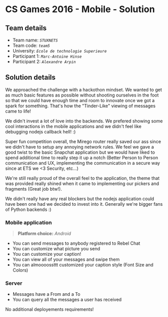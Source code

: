 # CS Games 2016 - Mobile - Solution

## Team details

- Team name: _`STUXNETS`_
- Team code: _`team5`_
- University: _`Ecole de technologie Superieure`_
- Participant 1: _`Marc-Antoine Hinse`_
- Participant 2: _`Alexandre Arpin`_

## Solution details

We approached the challenge with a hackothon mindset. We wanted to get as much basic features as possible without shooting ourselves in the foot so that we could have enough time and room to innovate once we got a spark for something. That's how the "Tinder-Like" viewing of messages came to life!

We didn't invest a lot of love into the backends. We prefered showing some cool interactions in the mobile applications and we didn't feel like debugging nodejs callback hell! :)

Super fun competition overall, the Mirego router really saved our ass since we didn't have to setup any annoying network rules. We feel we gave a good twist to the basic Snapchat application but we would have liked to spend additional time to really step it up a notch (Better Person to Person communication and UX, implementing the communication in a secure way since at ETS we <3 Security, etc...)

We're still really proud of the overall feel to the application, the theme that was provided really shined when it came to implementing our pickers and fragments (Great job btw!). 

We didn't really have any real blockers but the nodejs application could have been one had we decided to invest into it. Generally we're bigger fans of Python backends :)

### Mobile application

> **Platform choice:** _Android_

- You can send messages to anybody registered to Rebel Chat
- You can customize what picture you send
- You can customize your caption!
- You can view all of your messages and swipe them
- You can almoooossttt customized your caption style (Font Size and Colors)

### Server

- Messages have a From and a To
- You can query all the messages a user has received

No additional deployements requirements!